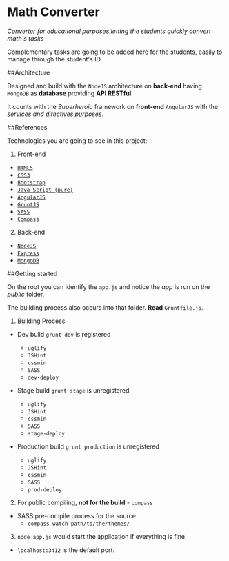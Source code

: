 # Math Converter
*Converter for educational purposes letting the students quickly convert math's tasks*

Complementary tasks are going to be added here for the students, easily to manage through the student's ID.

##Architecture

Designed and build with the `NodeJS` architecture on **back-end** having `MongoDB` as **database** providing **API RESTful**.

It counts with the *Superheroic* framework on **front-end** `AngularJS` with the *services and directives purposes*.

##References

Technologies you are going to see in this project:

1. Front-end

 * [`HTML5`](https://www.w3.org/TR/html5/)
 * [`CSS3`](https://www.w3.org/TR/css-syntax-3/)
 * [`Bootstrap`](http://getbootstrap.com/)
 * [`Java Script (pure)`](https://www.w3.org/standards/webdesign/script)
 * [`AngularJS`](https://angularjs.org/)
 * [`GruntJS`](http://gruntjs.com/)
 * [`SASS`](http://sass-lang.com/)
 * [`Compass`](http://compass-style.org/)

2. Back-end

 * [`NodeJS`](https://nodejs.org/en/)
 * [`Express`](http://expressjs.com/)
 * [`MongoDB`](https://www.mongodb.org/)

##Getting started

On the root you can identify the `app.js` and notice the *app* is run on the *public* folder.

The building process also occurs into that folder. **Read** `Gruntfile.js`.

1. Building Process

  * Dev build `grunt dev` is registered
    * `uglify`
    * `JSHint`
    * `cssmin`
    * `SASS`
    * `dev-deploy`

  * Stage build `grunt stage` is unregistered  
    * `uglify`
    * `JSHint`
    * `cssmin`
    * `SASS`
    * `stage-deploy`

  * Production build `grunt production` is unregistered  
    * `uglify`
    * `JSHint`
    * `cssmin`
    * `SASS`
    * `prod-deploy`

2. For public compiling, **not for the build** - `compass`

  * SASS pre-compile process for the source
    * `compass watch path/to/the/themes/`

3. `node app.js` would start the application if everything is fine.        
  * `localhost:3412` is the default port.
